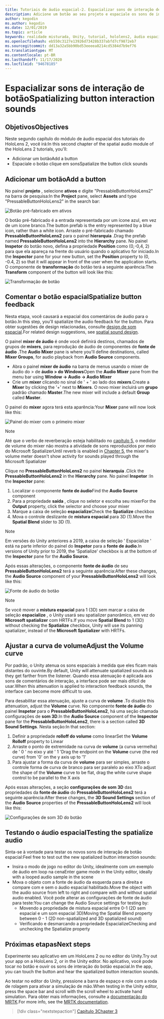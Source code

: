 ```yaml
---
title: Tutoriais de áudio espacial-2. Espacializar sons de interação de botão
description: Adicione um botão ao seu projeto e espaciale os sons de interação do botão.
author: kegodin
ms.author: kegodin
ms.date: 12/01/2019
ms.topic: article
keywords: realidade misturada, Unity, tutorial, hololens2, áudio espacial, MRTK, kit de ferramentas de realidade mista, UWP, Windows 10, HRTF, função de transferência relacionada ao cabeçalho, reverberação, Microsoft Spatializer, pré-fabricados, curva de volume
ms.openlocfilehash: eb550c3127e13926d73428b337abfd7cf9872eb7
ms.sourcegitcommit: dd13a32a5bb90bd53eeeea8214cd5384d7b9ef76
ms.translationtype: MT
ms.contentlocale: pt-BR
ms.lasthandoff: 11/17/2020
ms.locfileid: "94678185"
---
```

# <a name="spatializing-button-interaction-sounds"></a><span data-ttu-id="2e1fd-105">Espacializar sons de interação de botão</span><span class="sxs-lookup"><span data-stu-id="2e1fd-105">Spatializing button interaction sounds</span></span>

## <a name="objectives"></a><span data-ttu-id="2e1fd-106">Objetivos</span><span class="sxs-lookup"><span data-stu-id="2e1fd-106">Objectives</span></span>
<span data-ttu-id="2e1fd-107">Neste segundo capítulo do módulo de áudio espacial dos tutoriais do HoloLens 2, você irá:</span><span class="sxs-lookup"><span data-stu-id="2e1fd-107">In this second chapter of the spatial audio module of the HoloLens 2 tutorials, you'll:</span></span>
* <span data-ttu-id="2e1fd-108">Adicionar um botão</span><span class="sxs-lookup"><span data-stu-id="2e1fd-108">Add a button</span></span>
* <span data-ttu-id="2e1fd-109">Espaciale o botão clique em sons</span><span class="sxs-lookup"><span data-stu-id="2e1fd-109">Spatialize the button click sounds</span></span>

## <a name="add-a-button"></a><span data-ttu-id="2e1fd-110">Adicionar um botão</span><span class="sxs-lookup"><span data-stu-id="2e1fd-110">Add a button</span></span>
<span data-ttu-id="2e1fd-111">No painel **projeto** , selecione **ativos** e digite "PressableButtonHoloLens2" na barra de pesquisa:</span><span class="sxs-lookup"><span data-stu-id="2e1fd-111">In the **Project** pane, select **Assets** and type "PressableButtonHoloLens2" in the search bar:</span></span>

![Botão pré-fabricado em ativos](images/spatial-audio/button-prefab-in-assets.png)

<span data-ttu-id="2e1fd-113">O botão pré-fabricado é a entrada representada por um ícone azul, em vez de um ícone branco.</span><span class="sxs-lookup"><span data-stu-id="2e1fd-113">The button prefab is the entry represented by a blue icon, rather than a white icon.</span></span> <span data-ttu-id="2e1fd-114">Arraste o pré-fabricado chamado **PressableButtonHoloLens2** para o painel **hierarquia** .</span><span class="sxs-lookup"><span data-stu-id="2e1fd-114">Drag the prefab named **PressableButtonHoloLens2** into the **Hierarchy** pane.</span></span> <span data-ttu-id="2e1fd-115">No painel **Inspetor** do botão novo, defina a propriedade **Position** como (0,-0,4, 2) para que ela apareça na frente do usuário quando o aplicativo for iniciado.</span><span class="sxs-lookup"><span data-stu-id="2e1fd-115">In the **Inspector** pane for your new button, set the **Position** property to (0, -0.4, 2) so that it will appear in front of the user when the application starts.</span></span> <span data-ttu-id="2e1fd-116">O componente de **transformação** do botão terá a seguinte aparência:</span><span class="sxs-lookup"><span data-stu-id="2e1fd-116">The **Transform** component of the button will look like this:</span></span>

![Transformação de botão](images/spatial-audio/button-transform.png)

## <a name="spatialize-button-feedback"></a><span data-ttu-id="2e1fd-118">Comentar o botão espacial</span><span class="sxs-lookup"><span data-stu-id="2e1fd-118">Spatialize button feedback</span></span>
<span data-ttu-id="2e1fd-119">Nesta etapa, você causará a espacial dos comentários de áudio para o botão.</span><span class="sxs-lookup"><span data-stu-id="2e1fd-119">In this step, you'll spatialize the audio feedback for the button.</span></span> <span data-ttu-id="2e1fd-120">Para obter sugestões de design relacionadas, consulte [design de som espacial](../../../design/spatial-sound-design.md).</span><span class="sxs-lookup"><span data-stu-id="2e1fd-120">For related design suggestions, see [spatial sound design](../../../design/spatial-sound-design.md).</span></span> 

<span data-ttu-id="2e1fd-121">O painel **mixer de áudio** é onde você definirá destinos, chamados de grupos de **mixers**, para reprodução de áudio de componentes de **fonte de áudio** .</span><span class="sxs-lookup"><span data-stu-id="2e1fd-121">The **Audio Mixer** pane is where you'll define destinations, called **Mixer Groups**, for audio playback from **Audio Source** components.</span></span> 
* <span data-ttu-id="2e1fd-122">Abra o painel **mixer de áudio** na barra de menus usando o mixer de áudio do > de **áudio > do Windows**</span><span class="sxs-lookup"><span data-stu-id="2e1fd-122">Open the **Audio Mixer** pane from the menu bar using **Window -> Audio -> Audio Mixer**</span></span>
* <span data-ttu-id="2e1fd-123">Crie um **mixer** clicando no sinal de ' + ' ao lado dos **mixers**.</span><span class="sxs-lookup"><span data-stu-id="2e1fd-123">Create a **Mixer** by clicking the '+' next to **Mixers**.</span></span> <span data-ttu-id="2e1fd-124">O novo mixer incluirá um **grupo** padrão chamado **Master**.</span><span class="sxs-lookup"><span data-stu-id="2e1fd-124">The new mixer will include a default **Group** called **Master**.</span></span>

<span data-ttu-id="2e1fd-125">O painel do **mixer** agora terá esta aparência:</span><span class="sxs-lookup"><span data-stu-id="2e1fd-125">Your **Mixer** pane will now look like this:</span></span>

![Painel do mixer com o primeiro mixer](images/spatial-audio/mixer-panel-with-first-mixer.png)

> [!NOTE]
> <span data-ttu-id="2e1fd-127">Até que o verbo de reverberação esteja habilitado no [capítulo 5](unity-spatial-audio-ch5.md), o medidor de volume do mixer não mostra a atividade de sons reproduzidos por meio do Microsoft Spatializer</span><span class="sxs-lookup"><span data-stu-id="2e1fd-127">Until reverb is enabled in [Chapter 5](unity-spatial-audio-ch5.md), the mixer's volume meter doesn't show activity for sounds played through the Microsoft Spatializer</span></span>

<span data-ttu-id="2e1fd-128">Clique no **PressableButtonHoloLens2** no painel **hierarquia** .</span><span class="sxs-lookup"><span data-stu-id="2e1fd-128">Click the **PressableButtonHoloLens2** in the **Hierarchy** pane.</span></span> <span data-ttu-id="2e1fd-129">No painel **Inspetor** :</span><span class="sxs-lookup"><span data-stu-id="2e1fd-129">In the **Inspector** pane:</span></span>
1. <span data-ttu-id="2e1fd-130">Localizar o componente **fonte de áudio**</span><span class="sxs-lookup"><span data-stu-id="2e1fd-130">Find the **Audio Source** component</span></span>
2. <span data-ttu-id="2e1fd-131">Para a propriedade **saída** , clique no seletor e escolha seu mixer</span><span class="sxs-lookup"><span data-stu-id="2e1fd-131">For the **Output** property, click the selector and choose your mixer</span></span>
3. <span data-ttu-id="2e1fd-132">Marque a caixa de seleção **espacialize**</span><span class="sxs-lookup"><span data-stu-id="2e1fd-132">Check the **Spatialize** checkbox</span></span>
4. <span data-ttu-id="2e1fd-133">Mova o controle deslizante de **mistura espacial** para 3D (1).</span><span class="sxs-lookup"><span data-stu-id="2e1fd-133">Move the **Spatial Blend** slider to 3D (1).</span></span>

> [!NOTE]
> <span data-ttu-id="2e1fd-134">Em versões do Unity anteriores a 2019, a caixa de seleção ' Espacialize ' está na parte inferior do painel do **Inspetor** para a **fonte de áudio**.</span><span class="sxs-lookup"><span data-stu-id="2e1fd-134">In versions of Unity prior to 2019, the 'Spatialize' checkbox is at the bottom of the **Inspector** pane for the **Audio Source**.</span></span>

<span data-ttu-id="2e1fd-135">Após essas alterações, o componente **fonte de áudio** de seu **PressableButtonHoloLens2** terá a seguinte aparência:</span><span class="sxs-lookup"><span data-stu-id="2e1fd-135">After these changes, the **Audio Source** component of your **PressableButtonHoloLens2** will look like this:</span></span>

![Fonte de áudio do botão](images/spatial-audio/button-audio-source.png)

> [!NOTE]
> <span data-ttu-id="2e1fd-137">Se você mover a **mistura espacial** para 1 (3D) sem marcar a caixa de seleção **espacialize** , o Unity usará seu spatializer panorâmico, em vez do **Microsoft spatializer** com HRTFs.</span><span class="sxs-lookup"><span data-stu-id="2e1fd-137">If you move **Spatial Blend** to 1 (3D) without checking the **Spatialize** checkbox, Unity will use its panning spatializer, instead of the **Microsoft Spatializer** with HRTFs.</span></span>

## <a name="adjust-the-volume-curve"></a><span data-ttu-id="2e1fd-138">Ajustar a curva de volume</span><span class="sxs-lookup"><span data-stu-id="2e1fd-138">Adjust the Volume curve</span></span>
<span data-ttu-id="2e1fd-139">Por padrão, o Unity atenua os sons espaciais à medida que eles ficam mais distantes do ouvinte.</span><span class="sxs-lookup"><span data-stu-id="2e1fd-139">By default, Unity will attenuate spatialized sounds as they get farther from the listener.</span></span> <span data-ttu-id="2e1fd-140">Quando essa atenuação é aplicada aos sons de comentários de interação, a interface pode ser mais difícil de usar.</span><span class="sxs-lookup"><span data-stu-id="2e1fd-140">When this attenuation is applied to interaction feedback sounds, the interface can become more difficult to use.</span></span>

<span data-ttu-id="2e1fd-141">Para desabilitar essa atenuação, ajuste a curva de **volume** .</span><span class="sxs-lookup"><span data-stu-id="2e1fd-141">To disable this attenuation, adjust the **Volume** curve.</span></span> <span data-ttu-id="2e1fd-142">No componente **fonte de áudio** do painel **Inspetor** para o **PressableButtonHoloLens2**, há uma seção chamada configurações de **som 3D**.</span><span class="sxs-lookup"><span data-stu-id="2e1fd-142">In the **Audio Source** component of the **Inspector** pane for the **PressableButtonHoloLens2**, there is a section called **3D Sound Settings**.</span></span> <span data-ttu-id="2e1fd-143">Nesta seção:</span><span class="sxs-lookup"><span data-stu-id="2e1fd-143">In that section:</span></span>
1. <span data-ttu-id="2e1fd-144">Definir a propriedade **rolloff do volume** como linear</span><span class="sxs-lookup"><span data-stu-id="2e1fd-144">Set the **Volume Rolloff** property to Linear</span></span>
2. <span data-ttu-id="2e1fd-145">Arraste o ponto de extremidade na curva de **volume** (a curva vermelha) de ' 0 ' no eixo y até ' 1 '</span><span class="sxs-lookup"><span data-stu-id="2e1fd-145">Drag the endpoint on the **Volume** curve (the red curve) from '0' on the y axis up to '1'</span></span>
3. <span data-ttu-id="2e1fd-146">Para ajustar a forma da curva de **volume** para ser simples, arraste o controle forma de curva de branco para ser paralelo ao eixo X</span><span class="sxs-lookup"><span data-stu-id="2e1fd-146">To adjust the shape of the **Volume** curve to be flat, drag the white curve shape control to be parallel to the X axis</span></span>

<span data-ttu-id="2e1fd-147">Após essas alterações, a seção **configurações de som 3D** das propriedades da **fonte de áudio** do **PressableButtonHoloLens2** terá a seguinte aparência:</span><span class="sxs-lookup"><span data-stu-id="2e1fd-147">After these changes, the **3D Sound Settings** section of the **Audio Source** properties of the **PressableButtonHoloLens2** will look like this:</span></span>

![Configurações de som 3D do botão](images/spatial-audio/button-3d-sound-settings.png)

## <a name="testing-the-spatialize-audio"></a><span data-ttu-id="2e1fd-149">Testando o áudio espacial</span><span class="sxs-lookup"><span data-stu-id="2e1fd-149">Testing the spatialize audio</span></span>

<span data-ttu-id="2e1fd-150">Sinta-se à vontade para testar os novos sons de interação de botão espacial:</span><span class="sxs-lookup"><span data-stu-id="2e1fd-150">Feel free to test out the new spatialized button interaction sounds:</span></span>

* <span data-ttu-id="2e1fd-151">Insira o modo de jogo no editor do Unity, idealmente com um exemplo de áudio em loop na cena</span><span class="sxs-lookup"><span data-stu-id="2e1fd-151">Enter game mode in the Unity editor, ideally with a looped audio sample in the scene</span></span>
* <span data-ttu-id="2e1fd-152">Mova o objeto com a fonte de áudio da esquerda para a direita e compare com e sem o áudio espacial habilitado.</span><span class="sxs-lookup"><span data-stu-id="2e1fd-152">Move the object with the audio source from left to right and compare with and without spatial audio enabled.</span></span> <span data-ttu-id="2e1fd-153">Você pode alterar as configurações de fonte de áudio para teste:</span><span class="sxs-lookup"><span data-stu-id="2e1fd-153">You can change the Audio Source settings for testing by:</span></span>
    * <span data-ttu-id="2e1fd-154">Movendo a propriedade de mistura espacial entre 0-1 (2D sem espacial e um som espacial 3D)</span><span class="sxs-lookup"><span data-stu-id="2e1fd-154">Moving the Spatial Blend property between 0 - 1 (2D non-spatialized and 3D spatialized sound)</span></span>
    * <span data-ttu-id="2e1fd-155">Verificando e desmarcando a propriedade Espacialize</span><span class="sxs-lookup"><span data-stu-id="2e1fd-155">Checking and unchecking the Spatialize property</span></span>

## <a name="next-steps"></a><span data-ttu-id="2e1fd-156">Próximas etapas</span><span class="sxs-lookup"><span data-stu-id="2e1fd-156">Next steps</span></span>

<span data-ttu-id="2e1fd-157">Experimente seu aplicativo em um HoloLens 2 ou no editor do Unity.</span><span class="sxs-lookup"><span data-stu-id="2e1fd-157">Try out your app on a HoloLens 2, or in the Unity editor.</span></span> <span data-ttu-id="2e1fd-158">No aplicativo, você pode tocar no botão e ouvir os sons de interação do botão espacial.</span><span class="sxs-lookup"><span data-stu-id="2e1fd-158">In the app, you can touch the button and hear the spatialized button interaction sounds.</span></span>

<span data-ttu-id="2e1fd-159">Ao testar no editor do Unity, pressione a barra de espaço e role com a roda de rolagem para ativar a simulação de mão.</span><span class="sxs-lookup"><span data-stu-id="2e1fd-159">When testing in the Unity editor, press the space bar and scroll with the scroll wheel to activate hand simulation.</span></span> <span data-ttu-id="2e1fd-160">Para obter mais informações, consulte a [documentação do MRTK](https://microsoft.github.io/MixedRealityToolkit-Unity/Documentation/GettingStartedWithTheMRTK.html#using-the-in-editor-hand-input-simulation-to-test-a-scene).</span><span class="sxs-lookup"><span data-stu-id="2e1fd-160">For more info, see the [MRTK documentation](https://microsoft.github.io/MixedRealityToolkit-Unity/Documentation/GettingStartedWithTheMRTK.html#using-the-in-editor-hand-input-simulation-to-test-a-scene).</span></span>

> [!div class="nextstepaction"]
> [<span data-ttu-id="2e1fd-161">Capítulo 3</span><span class="sxs-lookup"><span data-stu-id="2e1fd-161">Chapter 3</span></span>](unity-spatial-audio-ch3.md)

